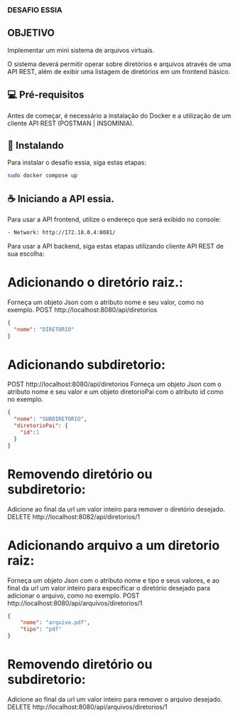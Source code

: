 ### DESAFIO ESSIA
## OBJETIVO
Implementar um mini sistema de arquivos virtuais.

O sistema deverá permitir operar sobre diretórios e arquivos através de uma API REST, além de exibir uma listagem de diretórios em um frontend básico.

## 💻 Pré-requisitos

Antes de começar, é necessário a instalação do Docker e a utilização de um cliente API REST (POSTMAN | INSOMINIA).

## 🚀 Instalando

Para instalar o desafio essia, siga estas etapas:

```bash
sudo docker compose up
```

## ☕ Iniciando a API essia.

Para usar a API frontend, utilize o endereço que será exibido no console:

```bash
- Network: http://172.18.0.4:8081/
```

Para usar a API backend, siga estas etapas utilizando cliente API REST de sua escolha:

# Adicionando o diretório raiz.:
Forneça um objeto Json com o atributo nome e seu valor, como no exemplo.
POST http://localhost:8080/api/diretorios
```json
{
  "nome": "DIRETORIO"
}
```
# Adicionando subdiretorio:
POST http://localhost:8080/api/diretorios
Forneça um objeto Json com o atributo nome e seu valor e um objeto diretorioPai com o atributo id como no exemplo.
```json
{
  "nome": "SUBDIRETORIO",
  "diretorioPai": {
    "id":1
  }
}
```
# Removendo diretório ou subdiretorio:
Adicione ao final da url um valor inteiro para remover o diretório desejado.
DELETE http://localhost:8082/api/diretorios/1

# Adicionando arquivo a um diretorio raiz:
Forneça um objeto Json com o atributo nome e tipo e seus valores, e ao final da url um valor inteiro para especificar o diretório desejado para adicionar o arquivo, como no exemplo.
POST http://localhost:8080/api/arquivos/diretorios/1
```json
{
    "nome": "arquivo.pdf",
    "tipo": "pdf"
}
```
# Removendo diretório ou subdiretorio:
Adicione ao final da url um valor inteiro para remover o arquivo desejado.
DELETE http://localhost:8080/api/arquivos/diretorios/1



